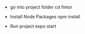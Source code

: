 - go into project folder
  cd fintor

- Install Node Packages
  npm install

- Run project
  expo start
